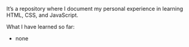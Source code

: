 It’s a repository where I document my personal experience in learning HTML, CSS, and JavaScript.

What I have learned so far:
- none
